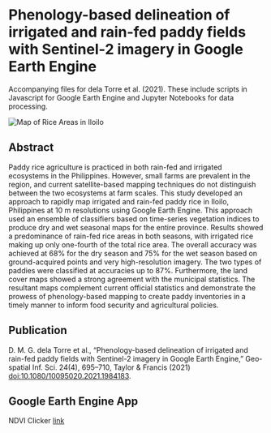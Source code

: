 # Phenology-based delineation of irrigated and rain-fed paddy fields with Sentinel-2 imagery in Google Earth Engine

Accompanying files for dela Torre et al. (2021). These include scripts in Javascript for Google Earth Engine and Jupyter Notebooks for data processing.

![Map of Rice Areas in Iloilo](/delatorredm/gsis_rice_classification/fig7.png "Iloilo rice map")

## Abstract
Paddy rice agriculture is practiced in both rain-fed and irrigated ecosystems in the Philippines. However, small farms are prevalent in the region, and current satellite-based mapping techniques do not distinguish between the two ecosystems at farm scales. This study developed an approach to rapidly map irrigated and rain-fed paddy rice in Iloilo, Philippines at 10 m resolutions using Google Earth Engine. This approach used an ensemble of classifiers based on time-series vegetation indices to produce dry and wet seasonal maps for the entire province. Results showed a predominance of rain-fed rice areas in both seasons, with irrigated rice making up only one-fourth of the total rice area. The overall accuracy was achieved at 68% for the dry season and 75% for the wet season based on ground-acquired points and very high-resolution imagery. The two types of paddies were classified at accuracies up to 87%. Furthermore, the land cover maps showed a strong agreement with the municipal statistics. The resultant maps complement current official statistics and demonstrate the prowess of phenology-based mapping to create paddy inventories in a timely manner to inform food security and agricultural policies.

## Publication
D. M. G. dela Torre et al., “Phenology-based delineation of irrigated and rain-fed paddy fields with Sentinel-2 imagery in Google Earth Engine,” Geo-spatial Inf. Sci. 24(4), 695–710, Taylor & Francis (2021) [doi:10.1080/10095020.2021.1984183](https://doi.org/10.1080/10095020.2021.1984183).

## Google Earth Engine App
NDVI Clicker [link](https://ddel528.users.earthengine.app/view/clickersentinelndvi)
